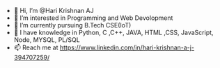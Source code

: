- 👋 Hi, I’m @Hari Krishnan AJ
- 👀 I’m interested in Programming and Web Devolopment 
- 🌱 I’m currently pursuing B.Tech CSE(IoT)
- 💞️ I have knowledge in Python, C ,C++, JAVA, HTML ,CSS, JavaScript, Node, MYSQL, PL/SQL
- 📫 Reach me at https://www.linkedin.com/in/hari-krishnan-a-j-394707259/

<!---
I love watching Movies , I like to explore various Genre in world cinema. I like researching about them also.
--->
